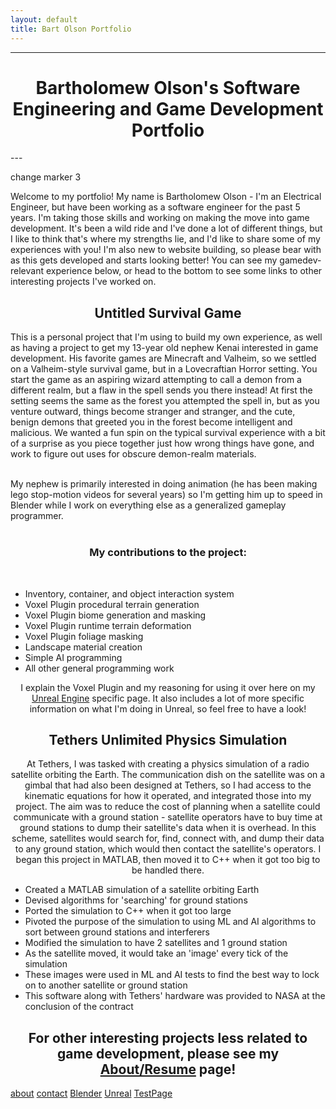 ```yaml
---
layout: default
title: Bart Olson Portfolio
---
```


---
<h1 style="text-align:center;">Bartholomew Olson's Software Engineering and Game Development Portfolio  </h1>  
---
<p>change marker 3</p>
<p>Welcome to my portfolio! My name is Bartholomew Olson - I'm an Electrical Engineer, but have been working as a software engineer for the past 5 years. I'm taking those skills and working on making the move into game development. It's been a wild ride and I've done a lot of different things, but I like to think that's where my strengths lie, and I'd like to share some of my experiences with you! I'm also new to website building, so please bear with as this gets developed and starts looking better!  You can see my gamedev-relevant experience below, or head to the bottom to see some links to other interesting projects I've worked on.  </p>


<h2 style="text-align:center;">Untitled Survival Game  </h2>
<p>This is a personal project that I'm using to build my own experience, as well as having a project to get my 13-year old nephew Kenai interested in game development. His favorite games are Minecraft and Valheim, so we settled on a Valheim-style survival game, but in a Lovecraftian Horror setting. You start the game as an aspiring wizard attempting to call a demon from a different realm, but a flaw in the spell sends you there instead! At first the setting seems the same as the forest you attempted the spell in, but as you venture outward, things become stranger and stranger, and the cute, benign demons that greeted you in the forest become intelligent and malicious. We wanted a fun spin on the typical survival experience with a bit of a surprise as you piece together just how wrong things have gone, and work to figure out uses for obscure demon-realm materials.<br><br>

My nephew is primarily interested in doing animation (he has been making lego stop-motion videos for several years) so I'm getting him up to speed in Blender while I work on everything else as a generalized gameplay programmer.  <br><br>

<h3 style="text-align:center;">My contributions to the project:</h3><br>
<ul>
    <li>Inventory, container, and object interaction system</li>
    <li>Voxel Plugin procedural terrain generation</li>
    <li>Voxel Plugin biome generation and masking</li>
    <li>Voxel Plugin runtime terrain deformation</li>
    <li>Voxel Plugin foliage masking</li>
    <li>Landscape material creation</li>
    <li>Simple AI programming</li>
    <li>All other general programming work</li>
</ul>
</p>

<p style="text-align:center;">I explain the Voxel Plugin and my reasoning for using it over here on my <a href="https://bart-olson.github.io/Portfolio/unreal/">Unreal Engine</a> specific page.  It also includes a lot of more specific information on what I'm doing in Unreal, so feel free to have a look! </p>


<h2 style="text-align:center;">Tethers Unlimited Physics Simulation  </h2>
<p style="text-align:center;">At Tethers, I was tasked with creating a physics simulation of a radio satellite orbiting the Earth. The communication dish on the satellite was on a gimbal that had also been designed at Tethers, so I had access to the kinematic equations for how it operated, and integrated those into my project. The aim was to reduce the cost of planning when a satellite could communicate with a ground station - satellite operators have to buy time at ground stations to dump their satellite's data when it is overhead. In this scheme, satellites would search for, find, connect with, and dump their data to any ground station, which would then contact the satellite's operators. I began this project in MATLAB, then moved it to C++ when it got too big to be handled there.  </p>

<p style="text-align:center;"><ul>
    <li>Created a MATLAB simulation of a satellite orbiting Earth </li>
    <li>Devised algorithms for 'searching' for ground stations </li>
    <li>Ported the simulation to C++ when it got too large </li>
    <li>Pivoted the purpose of the simulation to using ML and AI algorithms to sort between ground stations and interferers </li>
    <li>Modified the simulation to have 2 satellites and 1 ground station </li>
    <li>As the satellite moved, it would take an 'image' every tick of the simulation </li>
    <li>These images were used in ML and AI tests to find the best way to lock on to another satellite or ground station </li>
    <li>This software along with Tethers' hardware was provided to NASA at the conclusion of the contract </li>
</ul></p>

<h2 style="text-align:center;">For other interesting projects less related to game development, please see my <a href="https://bart-olson.github.io/Portfolio/about/">About/Resume</a> page!  </h2>

[about](https://bart-olson.github.io/Portfolio/about/)
[contact](https://bart-olson.github.io/Portfolio/contact/)
[Blender](https://bart-olson.github.io/Portfolio/blender/)
[Unreal](https://bart-olson.github.io/Portfolio/unreal/)
[TestPage](https://bart-olson.github.io/Portfolio/test)

